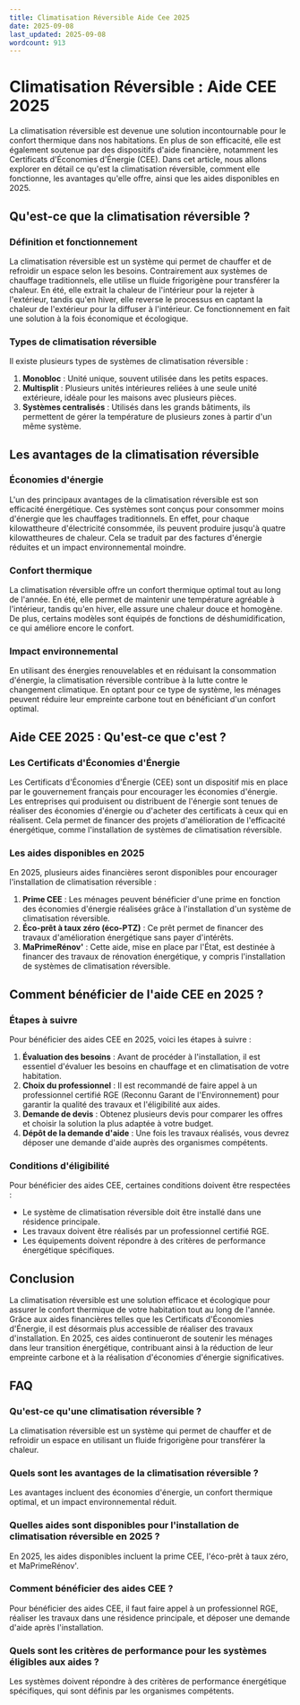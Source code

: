 ```yaml
---
title: Climatisation Réversible Aide Cee 2025
date: 2025-09-08
last_updated: 2025-09-08
wordcount: 913
---
```


# Climatisation Réversible : Aide CEE 2025

La climatisation réversible est devenue une solution incontournable pour le confort thermique dans nos habitations. En plus de son efficacité, elle est également soutenue par des dispositifs d'aide financière, notamment les Certificats d'Économies d'Énergie (CEE). Dans cet article, nous allons explorer en détail ce qu'est la climatisation réversible, comment elle fonctionne, les avantages qu'elle offre, ainsi que les aides disponibles en 2025.

## Qu'est-ce que la climatisation réversible ?

### Définition et fonctionnement

La climatisation réversible est un système qui permet de chauffer et de refroidir un espace selon les besoins. Contrairement aux systèmes de chauffage traditionnels, elle utilise un fluide frigorigène pour transférer la chaleur. En été, elle extrait la chaleur de l'intérieur pour la rejeter à l'extérieur, tandis qu'en hiver, elle reverse le processus en captant la chaleur de l'extérieur pour la diffuser à l'intérieur. Ce fonctionnement en fait une solution à la fois économique et écologique.

### Types de climatisation réversible

Il existe plusieurs types de systèmes de climatisation réversible :

1. **Monobloc** : Unité unique, souvent utilisée dans les petits espaces.
2. **Multisplit** : Plusieurs unités intérieures reliées à une seule unité extérieure, idéale pour les maisons avec plusieurs pièces.
3. **Systèmes centralisés** : Utilisés dans les grands bâtiments, ils permettent de gérer la température de plusieurs zones à partir d'un même système.

## Les avantages de la climatisation réversible

### Économies d'énergie

L'un des principaux avantages de la climatisation réversible est son efficacité énergétique. Ces systèmes sont conçus pour consommer moins d'énergie que les chauffages traditionnels. En effet, pour chaque kilowattheure d'électricité consommée, ils peuvent produire jusqu'à quatre kilowattheures de chaleur. Cela se traduit par des factures d'énergie réduites et un impact environnemental moindre.

### Confort thermique

La climatisation réversible offre un confort thermique optimal tout au long de l'année. En été, elle permet de maintenir une température agréable à l'intérieur, tandis qu'en hiver, elle assure une chaleur douce et homogène. De plus, certains modèles sont équipés de fonctions de déshumidification, ce qui améliore encore le confort.

### Impact environnemental

En utilisant des énergies renouvelables et en réduisant la consommation d'énergie, la climatisation réversible contribue à la lutte contre le changement climatique. En optant pour ce type de système, les ménages peuvent réduire leur empreinte carbone tout en bénéficiant d'un confort optimal.

## Aide CEE 2025 : Qu'est-ce que c'est ?

### Les Certificats d'Économies d'Énergie

Les Certificats d'Économies d'Énergie (CEE) sont un dispositif mis en place par le gouvernement français pour encourager les économies d'énergie. Les entreprises qui produisent ou distribuent de l'énergie sont tenues de réaliser des économies d'énergie ou d'acheter des certificats à ceux qui en réalisent. Cela permet de financer des projets d'amélioration de l'efficacité énergétique, comme l'installation de systèmes de climatisation réversible.

### Les aides disponibles en 2025

En 2025, plusieurs aides financières seront disponibles pour encourager l'installation de climatisation réversible :

1. **Prime CEE** : Les ménages peuvent bénéficier d'une prime en fonction des économies d'énergie réalisées grâce à l'installation d'un système de climatisation réversible.
2. **Éco-prêt à taux zéro (éco-PTZ)** : Ce prêt permet de financer des travaux d'amélioration énergétique sans payer d'intérêts.
3. **MaPrimeRénov'** : Cette aide, mise en place par l'État, est destinée à financer des travaux de rénovation énergétique, y compris l'installation de systèmes de climatisation réversible.

## Comment bénéficier de l'aide CEE en 2025 ?

### Étapes à suivre

Pour bénéficier des aides CEE en 2025, voici les étapes à suivre :

1. **Évaluation des besoins** : Avant de procéder à l'installation, il est essentiel d'évaluer les besoins en chauffage et en climatisation de votre habitation.
2. **Choix du professionnel** : Il est recommandé de faire appel à un professionnel certifié RGE (Reconnu Garant de l'Environnement) pour garantir la qualité des travaux et l'éligibilité aux aides.
3. **Demande de devis** : Obtenez plusieurs devis pour comparer les offres et choisir la solution la plus adaptée à votre budget.
4. **Dépôt de la demande d'aide** : Une fois les travaux réalisés, vous devrez déposer une demande d'aide auprès des organismes compétents.

### Conditions d'éligibilité

Pour bénéficier des aides CEE, certaines conditions doivent être respectées :

- Le système de climatisation réversible doit être installé dans une résidence principale.
- Les travaux doivent être réalisés par un professionnel certifié RGE.
- Les équipements doivent répondre à des critères de performance énergétique spécifiques.

## Conclusion

La climatisation réversible est une solution efficace et écologique pour assurer le confort thermique de votre habitation tout au long de l'année. Grâce aux aides financières telles que les Certificats d'Économies d'Énergie, il est désormais plus accessible de réaliser des travaux d'installation. En 2025, ces aides continueront de soutenir les ménages dans leur transition énergétique, contribuant ainsi à la réduction de leur empreinte carbone et à la réalisation d'économies d'énergie significatives.

## FAQ

### Qu'est-ce qu'une climatisation réversible ?

La climatisation réversible est un système qui permet de chauffer et de refroidir un espace en utilisant un fluide frigorigène pour transférer la chaleur.

### Quels sont les avantages de la climatisation réversible ?

Les avantages incluent des économies d'énergie, un confort thermique optimal, et un impact environnemental réduit.

### Quelles aides sont disponibles pour l'installation de climatisation réversible en 2025 ?

En 2025, les aides disponibles incluent la prime CEE, l'éco-prêt à taux zéro, et MaPrimeRénov'.

### Comment bénéficier des aides CEE ?

Pour bénéficier des aides CEE, il faut faire appel à un professionnel RGE, réaliser les travaux dans une résidence principale, et déposer une demande d'aide après l'installation.

### Quels sont les critères de performance pour les systèmes éligibles aux aides ?

Les systèmes doivent répondre à des critères de performance énergétique spécifiques, qui sont définis par les organismes compétents.
